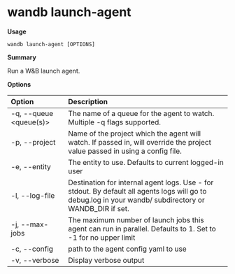 # wandb launch-agent

**Usage**

`wandb launch-agent [OPTIONS]`

**Summary**

Run a W&B launch agent.

**Options**

| **Option** | **Description** |
| :--- | :--- |
| -q, --queue <queue(s)> | The name of a queue for the agent to watch. Multiple   -q flags supported. |
| -p, --project | Name of the project which the agent will watch. If   passed in, will override the project value passed in using a config file. |
| -e, --entity | The entity to use. Defaults to current logged-in   user |
| -l, --log-file | Destination for internal agent logs. Use - for   stdout. By default all agents logs will go to debug.log in your wandb/ subdirectory or WANDB_DIR   if set. |
| -j, --max-jobs | The maximum number of launch jobs this agent can run   in parallel. Defaults to 1. Set to -1 for no upper limit |
| -c, --config | path to the agent config yaml to use |
| -v, --verbose | Display verbose output |

